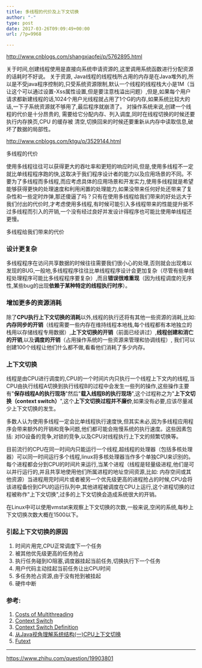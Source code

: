 ```yaml
---
title: 多线程的代价及上下文切换
author: "-"
type: post
date: 2017-03-26T09:09:49+00:00
url: /?p=9968

---
```


http://www.cnblogs.com/shangxiaofei/p/5762895.html

关于时间,创建线程使用是直接向系统申请资源的,这里调用系统函数进行分配资源的话耗时不好说。
关于资源, Java线程的线程栈所占用的内存是在Java堆外的,所以是不受java程序控制的,只受系统资源限制,默认一个线程的线程栈大小是1M（当让这个可以通过设置-Xss属性设置,但是要注意栈溢出问题）,但是,如果每个用户请求都新建线程的话,1024个用户光线程就占用了1个G的内存,如果系统比较大的话,一下子系统资源就不够用了,最后程序就崩溃了。
对操作系统来说,创建一个线程的代价是十分昂贵的, 需要给它分配内存、列入调度,同时在线程切换的时候还要执行内存换页,CPU 的缓存被 清空,切换回来的时候还要重新从内存中读取信息,破坏了数据的局部性。

  http://www.cnblogs.com/ktgu/p/3529144.html

多线程的代价

使用多线程往往可以获得更大的吞吐率和更短的响应时间,但是,使用多线程不一定就比单线程程序跑的快,这取决于我们程序设计者的能力以及应用场景的不同。不要为了多线程而多线程,而应考虑具体的应用场景和开发实力,使用多线程就是希望能够获得更快的处理速度和利用闲置的处理能力,如果没带来任何好处还带来了复杂性和一些定时炸弹,那还傻逼了吗？只有在使用多线程给我们带来的好处远大于我们付出的代价时,才考虑使用多线程,有时候可能引入多线程带来的性能提升抵不过多线程而引入的开销,一个没有经过良好并发设计得程序也可能比使用单线程还更慢。

多线程给我们带来的代价
### 设计更复杂
多线程程序在访问共享数据的时候往往需要我们很小心的处理,否则就会出现难以发现的BUG,一般地,多线程程序往往比单线程程序设计会更加复杂（尽管有些单线程处理程序可能比多线程程序要复杂）,而且**错误很难重现**（因为线程调度的无序性,某些bug的出现**依赖于某种特定的线程执行时序**）。

### 增加更多的资源消耗
除了**CPU执行上下文切换的消耗**以外,线程的执行还将有其他一些资源的消耗,比如:**内存同步的开销**（线程需要一些内存在维持线程本地栈,每个线程都有本地独立的栈用以存储线程专用数据）,**上下文切换的开销**（前面已经讲过）,**线程创建和消亡的开销**,以及**调度的开销**（占用操作系统的一些资源来管理和协调线程）, 我们可以创建100个线程让他们什么都不做,看看他们消耗了多少内存。

### 上下文切换
线程是由CPU进行调度的,CPU的一个时间片内只执行一个线程上下文内的线程,当CPU由执行线程A切换到执行线程B的过程中会发生一些列的操作,这些操作主要有"**保存线程A的执行现场**"然后"**载入线程B的执行现场**",这个过程称之为"**上下文切换（context switch）**",这个**上下文切换过程并不廉价**,如果没有必要,应该尽量减少上下文切换的发生。

多数人认为使用多线程一定会比单线程执行速度快,但其实未必,因为多线程应用程序会带来额外的开销和竞争问题,他们都可能会拖慢系统的执行速度。这些因素包括: 对IO设备的竞争,对锁的竞争,以及CPU对线程执行上下文的频繁切换等。

目前流行的CPU在同一时间内只能运行一个线程,超线程的处理器（包括多核处理器）可以同一时间运行多个线程,linux将多核处理器当作多个单独CPU来识别的。每个进程都会分到CPU的时间片来运行,当某个进程（线程是轻量级进程,他们是可以并行运行的,并且共享地使用他们所属进程的地址空间资源,比如: 内存空间或其他资源）当进程用完时间片或者被另一个优先级更高的进程抢占的时候,CPU会将该进程备份到CPU的运行队列中,其他进程被调度在CPU上运行,这个进程切换的过程被称作"上下文切换",过多的上下文切换会造成系统很大的开销。

在Linux中可以使用vmstat来观察上下文切换的次数,一般来说,空闲的系统,每秒上下文切换次数大概在1500以下。

### 引起上下文切换的原因

1. 时间片用完,CPU正常调度下一个任务
2. 被其他优先级更高的任务抢占
3. 执行任务碰到IO阻塞,调度器挂起当前任务,切换执行下一个任务
4. 用户代码主动挂起当前任务让出CPU时间
5. 多任务抢占资源,由于没有抢到被挂起
6. 硬件中断

### 参考: 

1. [Costs of Multithreading][1]
2. [Context Switch][2]
3. [Context Switch Definition][3]
4. [从Java视角理解系统结构(一)CPU上下文切换][4]
5. [Futext][5]

---


https://www.zhihu.com/question/19903801

[1]: http://tutorials.jenkov.com/java-concurrency/costs.html
[2]: http://en.wikipedia.org/wiki/Context_switch
[3]: http://www.linfo.org/context_switch.html
[4]: http://ifeve.com/java-context-switch/
[5]: http://zh.wikipedia.org/wiki/Futex